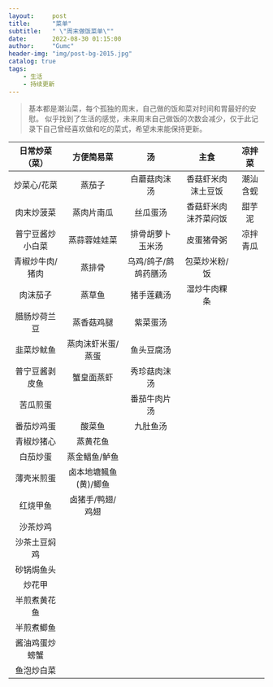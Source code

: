 ```yaml
---
layout:     post
title:      "菜单"
subtitle:   " \"周末做饭菜单\""
date:       2022-08-30 01:15:00
author:     "Gumc"
header-img: "img/post-bg-2015.jpg"
catalog: true
tags:
    - 生活
    - 持续更新
--- 
```


> 基本都是潮汕菜，每个孤独的周末，自己做的饭和菜对时间和胃最好的安慰。
> 似乎找到了生活的感觉，未来周末自己做饭的次数会减少，仅于此记录下自己曾经喜欢做和吃的菜式，希望未来能保持更新。

|  日常炒菜（菜）  |      方便简易菜       |          汤          |         主食         |  凉拌菜  |
| :--------------: | :-------------------: | :------------------: | :------------------: | :------: |
|   炒菜心/花菜    |        蒸茄子         |     白蘑菇肉沫汤     |  香菇虾米肉沫土豆饭  | 潮汕含蚬 |
|    肉末炒菠菜    |      蒸肉片南瓜       |       丝瓜蛋汤       | 香菇虾米肉沫芥菜闷饭 |  甜芋泥  |
| 普宁豆酱炒小白菜 |     蒸蒜蓉娃娃菜      |   排骨胡萝卜玉米汤   |      皮蛋猪骨粥      | 凉拌青瓜 |
| 青椒炒牛肉/猪肉  |        蒸排骨         | 乌鸡/鸽子/鹧鸪药膳汤 |    包菜炒米粉/饭     |          |
|     肉沫茄子     |        蒸草鱼         |      猪手莲藕汤      |     湿炒牛肉粿条     |          |
|   腊肠炒荷兰豆   |      蒸香菇鸡腿       |       紫菜蛋汤       |                      |          |
|    韭菜炒鱿鱼    |   蒸肉沫虾米蛋/蒸蛋   |      鱼头豆腐汤      |                      |          |
|  普宁豆酱剥皮鱼  |      蟹皇面蒸虾       |     秀珍菇肉沫汤     |                      |          |
|     苦瓜煎蛋     |                       |     番茄牛肉片汤     |                      |          |
|    番茄炒鸡蛋    |        酸菜鱼         |       九肚鱼汤       |                      |          |
|    青椒炒猪心    |       蒸黄花鱼        |                      |                      |          |
|     白茄炒蛋     |     蒸金鲳鱼/鲈鱼     |                      |                      |          |
|    薄壳米煎蛋    | 卤本地塘鲺鱼(黄)/鲫鱼 |                      |                      |          |
|     红烧甲鱼     |   卤猪手/鸭翅/鸡翅    |                      |                      |          |
|     沙茶炒鸡     |                       |                      |                      |          |
|   沙茶土豆焖鸡   |                       |                      |                      |          |
|    砂锅焗鱼头    |                       |                      |                      |          |
|      炒花甲      |                       |                      |                      |          |
|   半煎煮黄花鱼   |                       |                      |                      |          |
|    半煎煮鲫鱼    |                       |                      |                      |          |
|  酱油鸡蛋炒螃蟹  |                       |                      |                      |          |
|    鱼泡炒白菜    |                       |                      |                      |          |
